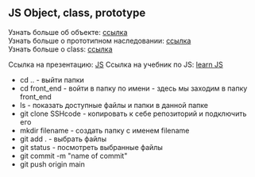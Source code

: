 
## JS Object, class, prototype

 
Узнать больше об объекте: [ссылка](https://learn.javascript.ru/object)  
Узнать больше о прототипном наследовании: [ссылка](https://learn.javascript.ru/prototype-inheritance)  
Узнать больше о class: [ссылка](https://learn.javascript.ru/class)

Ссылка на презентацию: [JS](https://github.com/ait-tr/cohort22/blob/main/front_end/lesson_12/js.pdf)
Ссылка на учебник по JS: [learn JS](https://learn.javascript.ru/)

- cd .. - выйти папки
- cd front_end  - войти в папку по имени - здесь мы заходим в папку front_end
- ls - показать доступные файлы и папки в данной папке
- git clone SSHcode - копировать к себе репозиторий и подключить его
- mkdir filename - создать папку с именем filename
- git add . - выбрать файлы 
- git status - посмотреть выбранные файлы
- git commit -m "name of commit"
- git push origin main


